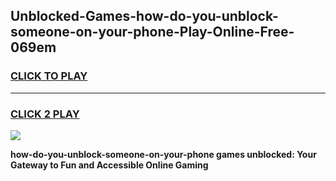 
## Unblocked-Games-how-do-you-unblock-someone-on-your-phone-Play-Online-Free-069em
<h3>
<a href="https://premium76.site?title=how-do-you-unblock-someone-on-your-phone&ref=26A">CLICK TO PLAY</a></h3>
<hr>

<h3>
<a href="https://premium76.site?title=how-do-you-unblock-someone-on-your-phone&ref=26A">CLICK 2 PLAY</a>
  
</h3>

<a href="https://premium76.site?title=how-do-you-unblock-someone-on-your-phone&ref=26A"><img src="https://clearcache.store/games.png"></a>


**how-do-you-unblock-someone-on-your-phone games unblocked: Your Gateway to Fun and Accessible Online Gaming**
